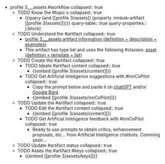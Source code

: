 
- profile 3___assets #workflow
   collapsed:: true
  - TODO Know the #topic s
    collapsed:: true
    - {{query (and [[profile 3/assets]] (property :innbok-artifact [[profile 3/assets]]))}}
      query-table:: true
      query-properties:: [:block]
  - TODO Understand the #artifact
    collapsed:: true
    - [profile 3___assets artifact information (definition + description + examples)](https://go.innbok.com/#/page/innBoK%2Fprofile-%28id%29%2Fassets%2Finfo)
    - This artifact has type list and uses the following #classes: [asset (definition + template + list)](https://go.innbok.com/#/page/innBoK%2Fclass%2Fasset)
  - TODO Create the #artifact
     collapsed:: true
    - TODO Ideate #artifact content
      collapsed:: true
      - {{embed [[profile 3/assets/content]]}}
    - TODO Get Artificial Inteligence suggestions with #innCoPilot
      collapsed:: true
      - Copy the prompt below and paste it on [chatGPT](https://chat.openai.com) and/or [Google Bard](https://bard.google.com/chat)
      - {{embed [[profile 3/assets/innCoPilot]]}}
  - TODO Update the #artifact
    collapsed:: true
    - TODO Edit the #artifact content
     collapsed:: true
      - {{embed [[profile 3/assets/content]]}}
    - TODO Get Artificial Inteligence feedback with #innCoPilot
      collapsed:: true
      - Ready to use prompts to obtain critics, enhancement proposals, etc... from Artificial Inteligence chatbots. Comming soon...
  - TODO Update #artifact status
    collapsed:: true
  - TODO Asses the #artifact #keys
    collapsed:: true
    - {{embed [[profile 3/assets/keys]]}}



